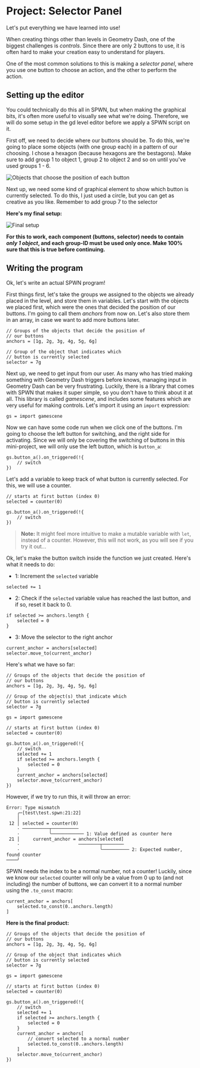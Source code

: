 # Project: Selector Panel

Let's put everything we have learned into use!

When creating things other than levels in Geometry Dash, one of the biggest challenges is _controls_. Since there are only 2 buttons to use, it is often hard to make your creation easy to understand for players.

One of the most common solutions to this is making a _selector panel_, where you use one button to choose an action, and the other to perform the action.

## Setting up the editor

You could technically do this all in SPWN, but when making the graphical bits, it's often more useful to visually see what we're doing. Therefore, we will do some setup in the gd level editor before we apply a SPWN script on it.

First off, we need to decide where our buttons should be. To do this, we're going to place some objects (with one group each) in a pattern of our choosing. I chose a hexagon (because hexagons are the bestagons). Make sure to add group 1 to object 1, group 2 to object 2 and so on until you've used groups 1 - 6.

![Objects that choose the position of each button](../assets/anchors.PNG)

Next up, we need some kind of graphical element to show which button is currently selected. To do this, I just used a circle, but you can get as creative as you like. Remember to add group 7 to the selector

**Here's my final setup:**

![Final setup](../assets/setup.PNG)

**For this to work, each component (buttons, selector) needs to contain _only 1 object_, and each group-ID must be used only once. Make 100% sure that this is true before continuing.**

## Writing the program

Ok, let's write an actual SPWN program!

First things first, let's take the groups we assigned to the objects we already placed in the level, and store them in variables. Let's start with the objects we placed first, which were the ones that decided the position of our buttons. I'm going to call them _anchors_ from now on. Let's also store them in an array, in case we want to add more buttons later.

```spwn
// Groups of the objects that decide the position of
// our buttons
anchors = [1g, 2g, 3g, 4g, 5g, 6g]

// Group of the object that indicates which
// button is currently selected
selector = 7g
```

Next up, we need to get input from our user. As many who has tried making something with Geometry Dash triggers before knows, managing input in Geometry Dash can be very frustrating. Luckily, there is a library that comes with SPWN that makes it super simple, so you don't have to think about it at all. This library is called _gamescene_, and includes some features which are very useful for making controls. Let's import it using an `import` expression:

```spwn
gs = import gamescene
```

Now we can have some code run when we click one of the buttons. I'm going to choose the left button for switching, and the right side for activating. Since we will only be covering the switching of buttons in this mini-project, we will only use the left button, which is `button_a`:

```spwn
gs.button_a().on_triggered(!{
    // switch
})
```

Let's add a variable to keep track of what button is currently selected. For this, we will use a counter.

```spwn
// starts at first button (index 0)
selected = counter(0)

gs.button_a().on_triggered(!{
    // switch
})
```

> **Note:** It might feel more intuitive to make a mutable variable with `let`, instead of a counter. However, this will not work, as you will see if you try it out...

Ok, let's make the button switch inside the function we just created. Here's what it needs to do:

- 1: Increment the `selected` variable

```spwn
selected += 1
```

- 2: Check if the `selected` variable value has reached the last button, and if so, reset it back to 0.

```spwn
if selected >= anchors.length {
    selected = 0
}
```

- 3: Move the selector to the right anchor

```spwn
current_anchor = anchors[selected]
selector.move_to(current_anchor)
```

Here's what we have so far:

```spwn
// Groups of the objects that decide the position of
// our buttons
anchors = [1g, 2g, 3g, 4g, 5g, 6g]

// Group of the object(s) that indicate which
// button is currently selected
selector = 7g

gs = import gamescene

// starts at first button (index 0)
selected = counter(0)

gs.button_a().on_triggered(!{
    // switch
    selected += 1
    if selected >= anchors.length {
        selected = 0
    }
    current_anchor = anchors[selected]
    selector.move_to(current_anchor)
})
```

However, if we try to run this, it will throw an error:

```error
Error: Type mismatch
    ╭─[test\test.spwn:21:22]
    │
 12 │ selected = counter(0)
    · ──────────┬──────────
    ·           ╰──────────── 1: Value defined as counter here
 21 │     current_anchor = anchors[selected]
    ·                      ────────┬────────
    ·                              ╰────────── 2: Expected number, found counter
────╯
```

SPWN needs the index to be a normal number, not a counter! Luckily, since we know our `selected` counter will only be a value from 0 up to (and not including) the number of buttons, we can convert it to a normal number using the `.to_const` macro:

```spwn
current_anchor = anchors[
    selected.to_const(0..anchors.length)
]
```

**Here is the final product:**

```spwn
// Groups of the objects that decide the position of
// our buttons
anchors = [1g, 2g, 3g, 4g, 5g, 6g]

// Group of the object that indicates which
// button is currently selected
selector = 7g

gs = import gamescene

// starts at first button (index 0)
selected = counter(0)

gs.button_a().on_triggered(!{
    // switch
    selected += 1
    if selected >= anchors.length {
        selected = 0
    }
    current_anchor = anchors[
        // convert selected to a normal number
        selected.to_const(0..anchors.length)
    ]
    selector.move_to(current_anchor)
})
```
